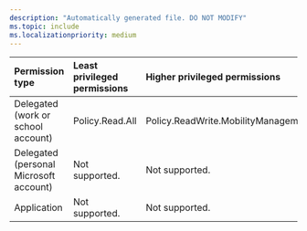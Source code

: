 ```yaml
---
description: "Automatically generated file. DO NOT MODIFY"
ms.topic: include
ms.localizationpriority: medium
---
```


|Permission type|Least privileged permissions|Higher privileged permissions|
|:---|:---|:---|
|Delegated (work or school account)|Policy.Read.All|Policy.ReadWrite.MobilityManagement|
|Delegated (personal Microsoft account)|Not supported.|Not supported.|
|Application|Not supported.|Not supported.|

